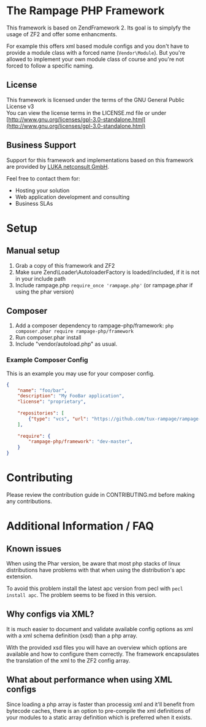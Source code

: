# The Rampage PHP Framework

This framework is based on ZendFramework 2.
Its goal is to simplyfy the usage of ZF2 and offer some enhancments.

For example this offers xml based module configs and you don't have
to provide a module class with a forced name (`Vendor\Module`).
But you're allowed to implement your own module class of course and 
you're not forced to follow a specific naming.

## License

This framework is licensed under the terms of the GNU General Public License v3  
You can view the license terms in the LICENSE.md file or under [http://www.gnu.org/licenses/gpl-3.0-standalone.html](http://www.gnu.org/licenses/gpl-3.0-standalone.html)

## Business Support

Support for this framework and implementations based on this framework are provided by [LUKA netconsult GmbH](http://www.luka.de/).

Feel free to contact them for:
* Hosting your solution
* Web application development and consulting
* Business SLAs

# Setup

## Manual setup

1. Grab a copy of this framework and ZF2
2. Make sure Zend\Loader\AutoloaderFactory is loaded/included, if it is not in your include path
3. Include rampage.php `require_once 'rampage.php'` (or rampage.phar if using the phar version)

## Composer

1. Add a composer dependency to rampage-php/framework: `php composer.phar require rampage-php/framework`
2. Run composer.phar install
3. Include "vendor/autoload.php" as usual.

### Example Composer Config

This is an example you may use for your composer config.

```json
{
    "name": "foo/bar",
    "description": "My FooBar application",
    "license": "proprietary",
    
    "repositories": [
        {"type": "vcs", "url": "https://github.com/tux-rampage/rampage-php"},
    ],
    
    "require": {
        "rampage-php/framework": "dev-master",
    }
}
```

# Contributing

Please review the contribution guide in CONTRIBUTING.md before making any contributions.


# Additional Information / FAQ

## Known issues

When using the Phar version, be aware that most php stacks of linux distributions
have problems with that when using the distribution's apc extension.

To avoid this problem install the latest apc version from pecl with `pecl install apc`.
The problem seems to be fixed in this version.

## Why configs via XML?

It is much easier to document and validate available config options as xml with a
xml schema definition (xsd) than a php array.

With the provided xsd files you will have an overview which options are available and how to
configure them correctly. The framework encapsulates the translation of the xml to the
ZF2 config array.

## What about performance when using XML configs

Since loading a php array is faster than processig xml and it'll benefit from bytecode caches,
there is an option to pre-compile the xml definitions of your modules to a static array definition 
which is preferred when it exists.

